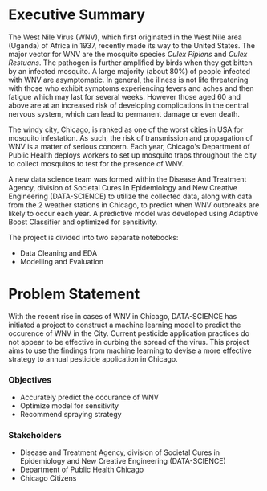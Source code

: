 # Executive Summary

The West Nile Virus (WNV), which first originated in the West Nile area (Uganda) of Africa in 1937, recently made its way to the United States. The major vector for WNV are the mosquito species *Culex Pipiens* and *Culex Restuans*. The pathogen is further amplified by birds when they get bitten by an infected mosquito. A large majority (about 80%) of people infected with WNV are asymptomatic. In general, the illness is not life threatening with those who exhibit symptoms experiencing fevers and aches and then fatigue which may last for several weeks. However those aged 60 and above are at an increased risk of developing complications in the central nervous system, which can lead to permanent damage or even death.

The windy city, Chicago, is ranked as one of the worst cities in USA for mosquito infestation. As such, the risk of transmission and propagation of WNV is a matter of serious concern. Each year, Chicago's Department of Public Health deploys workers to set up mosquito traps throughout the city to collect mosquitos to test for the presence of WNV. 

A new data science team was formed within the Disease And Treatment Agency, division of Societal Cures In Epidemiology and New Creative Engineering (DATA-SCIENCE) to utilize the collected data, along with data from the 2 weather stations in Chicago, to predict when WNV outbreaks are likely to occur each year. A predictive model was developed using Adaptive Boost Classifier and optimized for sensitivity.

The project is divided into two separate notebooks:
- Data Cleaning and EDA
- Modelling and Evaluation

# Problem Statement

With the recent rise in cases of WNV in Chicago, DATA-SCIENCE has initiated a project to construct a machine learning model to predict the occurence of WNV in the City. Current pesticide application practices do not appear to be effective in curbing the spread of the virus. This project aims to use the findings from machine learning to devise a more effective strategy to annual pesticide application in Chicago.

### Objectives

- Accurately predict the occurance of WNV
- Optimize model for sensitivity
- Recommend spraying strategy

### Stakeholders

- Disease and Treatment Agency, division of Societal Cures in Epidemiology and New Creative Engineering (DATA-SCIENCE)
- Department of Public Health Chicago
- Chicago Citizens